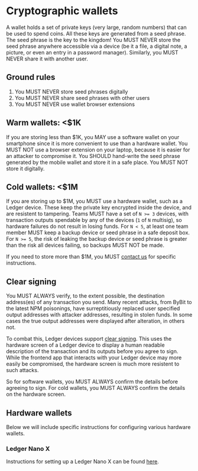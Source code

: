 # Cryptographic wallets

A wallet holds a set of private keys (very large, random numbers) that can be used to spend coins. All these keys are generated from a seed phrase. The seed phrase is the key to the kingdom! You MUST NEVER store the seed phrase anywhere accessible via a device (be it a file, a digital note, a picture, or even an entry in a password manager). Similarly, you MUST NEVER share it with another user.

## Ground rules

1. You MUST NEVER store seed phrases digitally
2. You MUST NEVER share seed phrases with other users
3. You MUST NEVER use wallet browser extensions

## Warm wallets: <$1K

If you are storing less than $1K, you MAY use a software wallet on your smartphone since it is more convenient to use than a hardware wallet. You MUST NOT use a browser extension on your laptop, because it is easier for an attacker to compromise it.  You SHOULD hand-write the seed phrase generated by the mobile wallet and store it in a safe place. You MUST NOT store it digitally. 

## Cold wallets: <$1M

If you are storing up to $1M, you MUST use a hardware wallet, such as a Ledger device.  These keep the private key encrypted inside the device, and are resistent to tampering.  Teams MUST have a set of `N >= 3` devices, with transaction outputs spendable by any of the devices (`1` of `N` multisig), so hardware failures do not result in losing funds.  For `N < 5`, at least one team member MUST keep a backup device or seed phrase in a safe deposit box.  For `N >= 5`, the risk of leaking the backup device or seed phrase is greater than the risk all devices failing, so backups MUST NOT be made.

If you need to store more than $1M, you MUST [contact us](./contacts.md) for specific instructions.

## Clear signing

You MUST ALWAYS verify, to the extent possible, the destination address(es) of any transaction you send.  Many recent attacks, from ByBit to the latest NPM poisonings, have surreptitiously replaced user specified output addresses with attacker addresses, resulting in stolen funds.  In some cases the true output addresses were displayed after alteration, in others not.

To combat this, Ledger devices support [clear signing](https://www.ledger.com/academy/topics/ledgersolutions/what-is-clear-signing).  This uses the hardware screen of a Ledger device to display a human readable description of the transaction and its outputs before you agree to sign.  While the frontend app that interacts with your Ledger device may more easily be compromised, the hardware screen is much more resistent to such attacks.

So for software wallets, you MUST ALWAYS confirm the details before agreeing to sign.  For cold wallets, you MUST ALWAYS confirm the details on the hardware screen.

## Hardware wallets

Below we will include specific instructions for configuring various hardware wallets.

### Ledger Nano X

Instructions for setting up a Ledger Nano X can be found [here](https://support.ledger.com/article/360018784134-zd).
